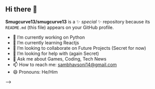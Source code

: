 ## Hi there 👋


**Smugcurve13/smugcurve13** is a ✨ _special_ ✨ repository because its `README.md` (this file) appears on your GitHub profile.



- 🔭 I’m currently working on Python
- 🌱 I’m currently learning Reactjs
- 👯 I’m looking to collaborate on Future Projects (Secret for now)
- 🤔 I’m looking for help with (again Secret)
- 💬 Ask me about Games, Coding, Tech News
- 📫 How to reach me: sambhavsoni14@gmail.com
- 😄 Pronouns: He/Him

-->
